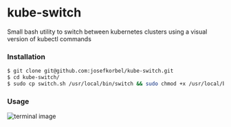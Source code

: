 # kube-switch
Small bash utility to switch between kubernetes clusters using a visual version of kubectl commands

### Installation

```sh
$ git clone git@github.com:josefkorbel/kube-switch.git
$ cd kube-switch/
$ sudo cp switch.sh /usr/local/bin/switch && sudo chmod +x /usr/local/bin/switch
```

### Usage
![terminal image](https://user-images.githubusercontent.com/20358070/53591650-c8b4c700-3b94-11e9-98a1-05982b2ff0f0.png)
